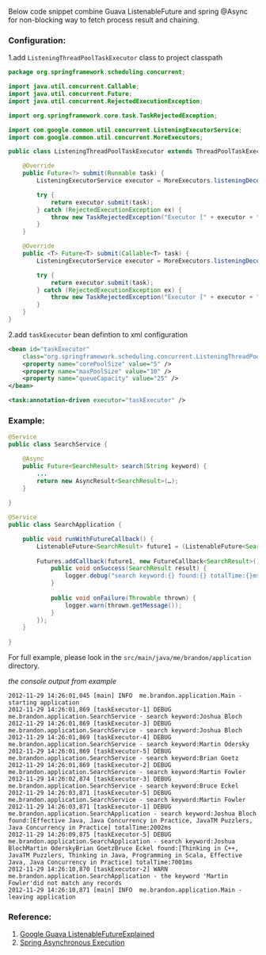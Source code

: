 Below code snippet combine Guava ListenableFuture and spring @Async for non-blocking way to fetch process result and chaining.

### Configuration:

1.add `ListeningThreadPoolTaskExecutor` class to project classpath

```java
package org.springframework.scheduling.concurrent;

import java.util.concurrent.Callable;
import java.util.concurrent.Future;
import java.util.concurrent.RejectedExecutionException;

import org.springframework.core.task.TaskRejectedException;

import com.google.common.util.concurrent.ListeningExecutorService;
import com.google.common.util.concurrent.MoreExecutors;

public class ListeningThreadPoolTaskExecutor extends ThreadPoolTaskExecutor {

	@Override
	public Future<?> submit(Runnable task) {
		ListeningExecutorService executor = MoreExecutors.listeningDecorator(getThreadPoolExecutor());

		try {
			return executor.submit(task);
		} catch (RejectedExecutionException ex) {
			throw new TaskRejectedException("Executor [" + executor + "] did not accept task: " + task, ex);
		}
	}

	@Override
	public <T> Future<T> submit(Callable<T> task) {
		ListeningExecutorService executor = MoreExecutors.listeningDecorator(getThreadPoolExecutor());

		try {
			return executor.submit(task);
		} catch (RejectedExecutionException ex) {
			throw new TaskRejectedException("Executor [" + executor + "] did not accept task: " + task, ex);
		}
	}
}
```
2.add `taskExecutor` bean defintion to xml configuration
	
```xml
<bean id="taskExecutor"
	class="org.springframework.scheduling.concurrent.ListeningThreadPoolTaskExecutor">
	<property name="corePoolSize" value="5" />
	<property name="maxPoolSize" value="10" />
	<property name="queueCapacity" value="25" />
</bean>

<task:annotation-driven executor="taskExecutor" />
````	
	
### Example:

```java
@Service
public class SearchService {

	@Async
	public Future<SearchResult> search(String keyword) {
		...
		return new AsyncResult<SearchResult>(…);
	}
	
}

@Service
public class SearchApplication {

	public void runWithFutureCallback() {	
		ListenableFuture<SearchResult> future1 = (ListenableFuture<SearchResult>) searchService.search("Joshua Bloch");
		
		Futures.addCallback(future1, new FutureCallback<SearchResult>() {
			public void onSuccess(SearchResult result) {
				logger.debug("search keyword:{} found:{} totalTime:{}ms", new Object[] { result.getKeyword(), result.getRecords(), result.getTotalTime() });
			}
	
			public void onFailure(Throwable thrown) {
				logger.warn(thrown.getMessage());
			}
		});
	}
	
}
```

For full example, please look in the `src/main/java/me/brandon/application` directory.

*the console output from example*

	2012-11-29 14:26:01,045 [main] INFO  me.brandon.application.Main - starting application
	2012-11-29 14:26:01,869 [taskExecutor-1] DEBUG me.brandon.application.SearchService - search keyword:Joshua Bloch
	2012-11-29 14:26:01,869 [taskExecutor-3] DEBUG me.brandon.application.SearchService - search keyword:Joshua Bloch
	2012-11-29 14:26:01,869 [taskExecutor-4] DEBUG me.brandon.application.SearchService - search keyword:Martin Odersky
	2012-11-29 14:26:01,869 [taskExecutor-5] DEBUG me.brandon.application.SearchService - search keyword:Brian Goetz
	2012-11-29 14:26:01,869 [taskExecutor-2] DEBUG me.brandon.application.SearchService - search keyword:Martin Fowler
	2012-11-29 14:26:02,874 [taskExecutor-3] DEBUG me.brandon.application.SearchService - search keyword:Bruce Eckel
	2012-11-29 14:26:03,871 [taskExecutor-5] DEBUG me.brandon.application.SearchService - search keyword:Martin Fowler
	2012-11-29 14:26:03,871 [taskExecutor-1] DEBUG me.brandon.application.SearchApplication - search keyword:Joshua Bloch found:[Effective Java, Java Concurrency in Practice, JavaTM Puzzlers, Java Concurrency in Practice] totalTime:2002ms
	2012-11-29 14:26:09,875 [taskExecutor-5] DEBUG me.brandon.application.SearchApplication - search keyword:Joshua BlochMartin OderskyBrian GoetzBruce Eckel found:[Thinking in C++, JavaTM Puzzlers, Thinking in Java, Programming in Scala, Effective Java, Java Concurrency in Practice] totalTime:7001ms
	2012-11-29 14:26:10,870 [taskExecutor-2] WARN  me.brandon.application.SearchApplication - the keyword 'Martin Fowler'did not match any records
	2012-11-29 14:26:10,871 [main] INFO  me.brandon.application.Main - leaving application

	
### Reference:
1.	[Google Guava ListenableFutureExplained](http://code.google.com/p/guava-libraries/wiki/ListenableFutureExplained)
2.	[Spring Asynchronous Execution](http://static.springsource.org/spring/docs/3.0.x/reference/scheduling.html#scheduling-annotation-support-async)